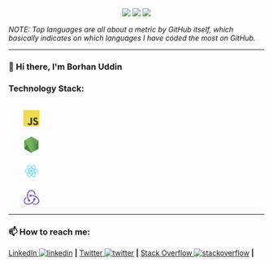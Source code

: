 <div align="center">
    <img src="https://github-readme-stats.vercel.app/api?username=borhan-dev&show_icons=true&count_private=true&theme=nightowl" />
    <img src="https://github-readme-stats.vercel.app/api/top-langs/?username=borhan-dev&theme=nightowl" />
    <img src="https://github-readme-streak-stats.herokuapp.com?user=borhan-dev&theme=nightowl" />
</div>

_NOTE: Top languages are all about a metric by GitHub itself, which basically indicates on which languages I have coded the most on GitHub._

---

### 👋 Hi there, I'm Borhan Uddin

### Technology Stack:

<code>
    <img height="32" src="https://raw.githubusercontent.com/github/explore/master/topics/javascript/javascript.png">
</code>
<code>
    <img height="32" src="https://raw.githubusercontent.com/github/explore/master/topics/nodejs/nodejs.png">
</code>
<code>
    <img height="32" src="https://raw.githubusercontent.com/github/explore/master/topics/react/react.png">
</code>
<code>
    <img height="32" src="https://raw.githubusercontent.com/github/explore/master/topics/redux/redux.png">
</code>


---

### 📫 How to reach me:

[LinkedIn <img height="20" width="20" src="https://cdn.jsdelivr.net/npm/simple-icons@v3/icons/linkedin.svg" alt="linkedin"/>](https://www.linkedin.com/in/borhan-dev/)
**|**
[Twitter <img height="20" width="20" src="https://cdn.jsdelivr.net/npm/simple-icons@v3/icons/twitter.svg" alt="twitter"/>](https://twitter.com/Web-Stack-Learner)
**|**
[Stack Overflow <img height="20" width="20" src="https://cdn.jsdelivr.net/npm/simple-icons@v3/icons/stackoverflow.svg" alt="stackoverflow"/>](https://stackoverflow.com/users/17116236/borhan-uddin)
**|**
